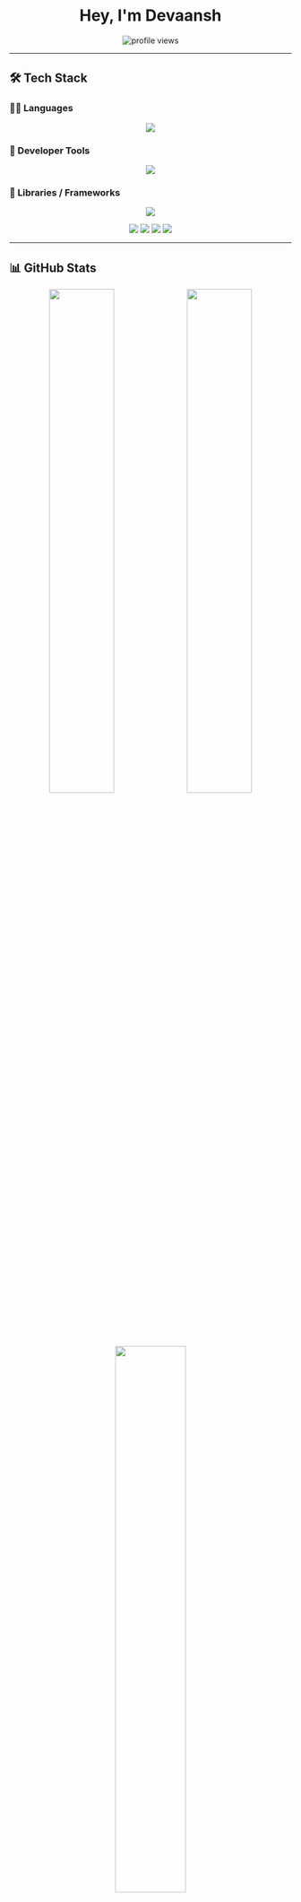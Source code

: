 <h1 align="center">Hey, I'm Devaansh</h1>

<p align="center">
  <img src="https://komarev.com/ghpvc/?username=DEVAANSH001&label=Profile%20views&color=0e75b6&style=flat" alt="profile views" />
</p>

---

## 🛠️ Tech Stack

### 🧑‍💻 Languages

<p align="center">
  <img src="https://skillicons.dev/icons?i=python,cpp,java,html,css,js,ts,mysql" />
</p>

### 🧰 Developer Tools

<p align="center">
  <img src="https://skillicons.dev/icons?i=vscode,git,github,docker,postman,firebase" />
</p>

### 🧱 Libraries / Frameworks 

<p align="center">
  <img src="https://skillicons.dev/icons?i=react,nextjs,mongodb,tailwind,nodejs,express,vercel" />
</p>

<p align="center">
  <img src="https://img.shields.io/badge/Streamlit-FF4B4B?style=for-the-badge&logo=streamlit&logoColor=white" />
  <img src="https://img.shields.io/badge/TensorFlow-FF6F00?style=for-the-badge&logo=tensorflow&logoColor=white" />
  <img src="https://img.shields.io/badge/LangChain-000000?style=for-the-badge&logo=langchain&logoColor=white" />
  <img src="https://img.shields.io/badge/scikit--learn-F7931E?style=for-the-badge&logo=scikit-learn&logoColor=white" />
</p>

---

## 📊 GitHub Stats

<p align="center">
  <img src="https://github-readme-stats.vercel.app/api?username=DEVAANSH001&show_icons=true&theme=radical&hide_border=true" width="48%" />
  <img src="https://github-readme-streak-stats.herokuapp.com/?user=DEVAANSH001&theme=radical&hide_border=true" width="48%" />
</p>

<p align="center">
  <img src="https://github-readme-stats.vercel.app/api/top-langs?username=DEVAANSH001&layout=compact&theme=radical&hide_border=true" width="50%" />
</p>

---

## 🔗 Let's Connect
<p align="center">
  <a href="mailto:theman3185@gmail.com"><img src="https://img.shields.io/badge/Gmail-D14836?style=for-the-badge&logo=gmail&logoColor=white"/></a>
  <a href="https://github.com/DEVAANSH001"><img src="https://img.shields.io/badge/GitHub-100000?style=for-the-badge&logo=github&logoColor=white"/></a>
  <a href="https://www.linkedin.com/in/devaanshdubey001/"><img src="https://img.shields.io/badge/LinkedIn-0077B5?style=for-the-badge&logo=linkedin&logoColor=white" /></a>
</p>


---

<p align="center">
  <img src="https://raw.githubusercontent.com/andreasbm/readme/master/assets/lines/colored.png" width="100%"/>
</p>

<h3 align="center">Thanks for stopping by! Happy Coding 🚀</h3>
